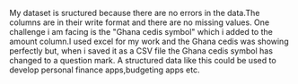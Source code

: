 My dataset is sructured because there are no errors in the data.The columns are in their write format and there are no missing values.
One challenge i am facing is the "Ghana cedis symbol" which i added to the amount column.I used excel for my work and the Ghana cedis was showing perfectly but, when i saved it as a CSV file 
the Ghana cedis symbol has changed to a question mark.
A structured data like this could be used to develop personal finance apps,budgeting apps etc.
